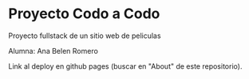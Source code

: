 # Proyecto Codo a Codo

Proyecto fullstack de un sitio web de peliculas

Alumna: Ana Belen Romero

Link al deploy en github pages (buscar en "About" de este repositorio).
